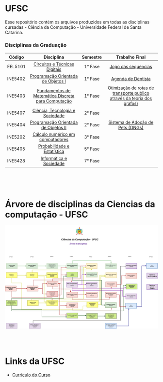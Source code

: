 # UFSC

Esse repositório contém os arquivos produzidos em todas as disciplinas cursadas - Ciência da Computação - Universidade Federal de Santa Catarina.

### Disciplinas da Graduação


| Código  | Disciplina                | Semestre | Trabalho Final |
| ------  | :-----------------------: | :--------: | :-------------: |
| EEL5101 | [Circuitos e Técnicas Digitais](https://github.com/pamelamontteiro/UFSC/tree/main/EEL5105) | 1° Fase| [Jogo das sequencias](https://github.com/pamelamontteiro/UFSC/tree/main/EEL5105/Jogo%20das%20sequencias)|
| INE5402 | [Programação Orientada de Objetos I](https://github.com/pamelamontteiro/UFSC/tree/main/INE5402) |   1° Fase | [Agenda de Dentista](https://github.com/pamelamontteiro/Agenda_dentista)
| INE5403 | [	Fundamentos de Matemática Discreta para Computação](https://github.com/pamelamontteiro/UFSC/tree/main/INE5403) | 1° Fase| [Otimização de rotas de transporte publico através da teoria dos grafos)](https://github.com/pamelamontteiro/UFSC/blob/main/INE5403/Trabalho%20Final/Trabalho%20Final/Trabalho%201%20Matematica%20Discreta.pdf)
| INE5407 | [Ciência, Tecnologia e Sociedade](https://github.com/pamelamontteiro/UFSC/tree/main/INE5407) |  2° Fase|
| INE5404 | [Programação Orientada de Objetos II](https://github.com/pamelamontteiro/UFSC/tree/main/INE5605) | 2° Fase | [Sistema de Adoção de Pets (ONGs)](https://github.com/pamelamontteiro/sistema-adocao-DSO1)
| INE5202 | [Cálculo numérico em computadores](https://github.com/pamelamontteiro/UFSC/tree/main/INE5202) | 3° Fase |
| INE5405 | [Probabilidade e Estatística](https://github.com/pamelamontteiro/UFSC/tree/main/INE5405) | 5° Fase|
| INE5428 | [Informática e Sociedade ](https://github.com/pamelamontteiro/UFSC/tree/main/INE5428) | 7° Fase|
<br><br><br>


# Árvore de disciplinas da Ciencias da computação -  UFSC<br>
<img src="Árvore de Disciplinas.jpg">



<br><br>
# Links da UFSC
* [Curriculo do Curso](https://cagr.sistemas.ufsc.br/relatorios/curriculoCurso?curso=208&curriculo=20071)